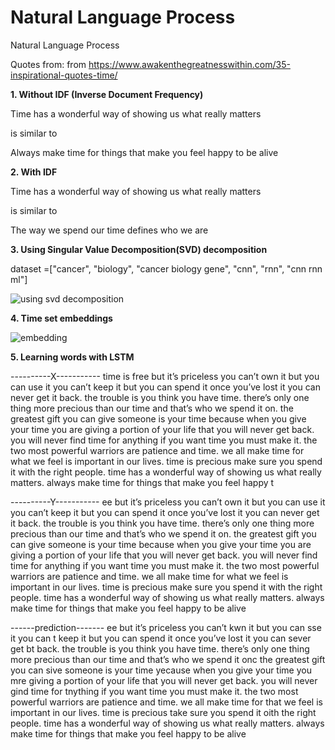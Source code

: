 # Natural Language Process
 Natural Language Process

Quotes from: from https://www.awakenthegreatnesswithin.com/35-inspirational-quotes-time/


**1. Without IDF (Inverse Document Frequency)**

Time has a wonderful way of showing us what really matters

is similar to 

Always make time for things that make you feel happy to be alive


**2. With IDF**

Time has a wonderful way of showing us what really matters

is similar to 

The way we spend our time defines who we are


**3. Using Singular Value Decomposition(SVD) decomposition**

dataset =["cancer",
         "biology",
         "cancer biology gene",
         "cnn",
         "rnn",
         "cnn rnn ml"]
         
![using svd decomposition](https://user-images.githubusercontent.com/55184529/65324958-96c68900-dbe8-11e9-92cd-f06be7407248.png)


**4. Time set embeddings**

![embedding](https://user-images.githubusercontent.com/55184529/65324769-1c960480-dbe8-11e9-91d8-979dad917641.png)


**5. Learning words with LSTM**

----------X-----------
time is free but it’s priceless you can’t own it but you can use it you can’t keep it but you can spend it once you’ve lost it you can never get it back. the trouble is you think you have time. there’s only one thing more precious than our time and that’s who we spend it on. the greatest gift you can give someone is your time because when you give your time you are giving a portion of your life that you will never get back. you will never find time for anything if you want time you must make it. the two most powerful warriors are patience and time. we all make time for what we feel is important in our lives. time is precious make sure you spend it with the right people. time has a wonderful way of showing us what really matters. always make time for things that make you feel happy t

----------Y-----------
ee but it’s priceless you can’t own it but you can use it you can’t keep it but you can spend it once you’ve lost it you can never get it back. the trouble is you think you have time. there’s only one thing more precious than our time and that’s who we spend it on. the greatest gift you can give someone is your time because when you give your time you are giving a portion of your life that you will never get back. you will never find time for anything if you want time you must make it. the two most powerful warriors are patience and time. we all make time for what we feel is important in our lives. time is precious make sure you spend it with the right people. time has a wonderful way of showing us what really matters. always make time for things that make you feel happy to be alive

------prediction-------
ee but it’s priceless you can’t kwn it but you can sse it you can t keep it but you can spend it once you’ve lost it you can sever get bt back. the trouble is you think you have time. there’s only one thing more precious than our time and that’s who we spend it onc the greatest gift you can sive someone is your time yecause when you give your time you mre giving a portion of your life that you will never get back. you will never gind time for tnything if you want time you must make it. the two most powerful warriors are patience and time. we all make time for that we feel is important in our lives. time is precious take sure you spend it oith the right people. time has a wonderful way of showing us what really matters. always make time for things that make you feel happy to be alive
